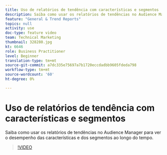```yaml
---
title: Uso de relatórios de tendência com características e segmentos
description: Saiba como usar os relatórios de tendências no Audience Manager para ver o desempenho das características e dos segmentos ao longo do tempo.
feature: "General & Trend Reports"
topics: null
activity: use
doc-type: feature video
team: Technical Marketing
thumbnail: 328280.jpg
kt: 6646
role: Business Practitioner
level: Beginner
translation-type: tm+mt
source-git-commit: a7dc335e75697a7b1720eccdadbb9605fdeda798
workflow-type: tm+mt
source-wordcount: '60'
ht-degree: 0%

---
```



# Uso de relatórios de tendência com características e segmentos

Saiba como usar os relatórios de tendências no Audience Manager para ver o desempenho das características e dos segmentos ao longo do tempo.

>[!VIDEO](https://video.tv.adobe.com/v/328280/?quality=12&learn=on)
